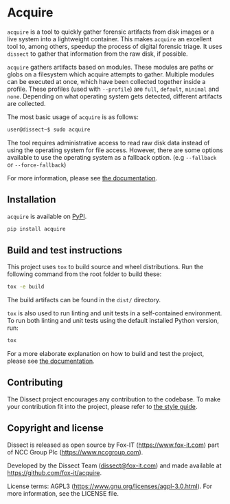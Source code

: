 # Acquire

`acquire` is a tool to quickly gather forensic artifacts from disk images or a live system into a lightweight container.
This makes `acquire` an excellent tool to, among others, speedup the process of digital forensic triage.
It uses `dissect` to gather that information from the raw disk, if possible.

`acquire` gathers artifacts based on modules. These modules are paths or globs on a filesystem which acquire attempts to gather.
Multiple modules can be executed at once, which have been collected together inside a profile.
These profiles (used with `--profile`) are  `full`, `default`, `minimal` and `none`.
Depending on what operating system gets detected, different artifacts are collected.

The most basic usage of `acquire` is as follows:

```bash
user@dissect~$ sudo acquire
```

The tool requires administrative access to read raw disk data instead of using the operating system for file access.
However, there are some options available to use the operating system as a fallback option. (e.g `--fallback` or `--force-fallback`)

For more information, please see [the documentation](https://docs.dissect.tools/en/latest/projects/acquire/index.html).

## Installation

`acquire` is available on [PyPI](https://pypi.org/project/acquire/).

```bash
pip install acquire
```

## Build and test instructions

This project uses `tox` to build source and wheel distributions. Run the following command from the root folder to build
these:

```bash
tox -e build
```

The build artifacts can be found in the `dist/` directory.

`tox` is also used to run linting and unit tests in a self-contained environment. To run both linting and unit tests
using the default installed Python version, run:

```bash
tox
```

For a more elaborate explanation on how to build and test the project, please see [the
documentation](https://docs.dissect.tools/en/latest/contributing/developing.html#building-testing).

## Contributing

The Dissect project encourages any contribution to the codebase. To make your contribution fit into the project, please
refer to [the style guide](https://docs.dissect.tools/en/latest/contributing/style-guide.html).

## Copyright and license

Dissect is released as open source by Fox-IT (<https://www.fox-it.com>) part of NCC Group Plc
(<https://www.nccgroup.com>).

Developed by the Dissect Team (<dissect@fox-it.com>) and made available at <https://github.com/fox-it/acquire>.

License terms: AGPL3 (<https://www.gnu.org/licenses/agpl-3.0.html>). For more information, see the LICENSE file.
